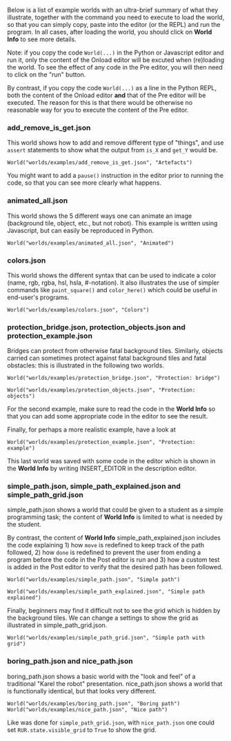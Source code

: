Below is a list of example worlds with an ultra-brief summary of what
they illustrate, together with the command you need to execute to
load the world, so that you can simply copy, paste into the editor (or the REPL)
and run the program. In all cases, after loading the world, you should
click on **World Info** to see more details.

Note: if you copy the code `World(...)` in the Python or Javascript editor
and run it, only the content of the Onload editor will be excuted
when (re)loading the world.  To see the effect of any code in the Pre editor,
you will then need to click on the "run" button.

By contrast, if you copy the code `World(...)` as a line in the Python REPL,
both the content of the Onload editor **and** that of the Pre editor will
be executed.  The reason for this is that there would be otherwise no reasonable way
for you to execute the content of the Pre editor.


### add_remove_is_get.json

This world shows how to add and remove different type of "things",
and use `assert` statements to show what the output from
`is_X` and `get_Y` would be.

    World("worlds/examples/add_remove_is_get.json", "Artefacts")

You might want to add a `pause()` instruction in the editor prior to
running the code, so that you can see more clearly what happens.

### animated_all.json

This world shows the 5 different ways one can animate an image (background tile,
object, etc., but not robot). This example is written using Javascript, but
can easily be reproduced in Python.

    World("worlds/examples/animated_all.json", "Animated")

### colors.json

This world shows the different syntax that can be used to indicate a color
(name, rgb, rgba, hsl, hsla, #-notation). It also illustrates the use
of simpler commands like `paint_square()` and `color_here()` which could
be useful in end-user's programs.

    World("worlds/examples/colors.json", "Colors")

### protection_bridge.json, protection_objects.json and protection_example.json

Bridges can protect from otherwise fatal background tiles. Similarly,
objects carried can sometimes protect against fatal background tiles and
fatal obstacles: this is illustrated in the following two worlds.

    World("worlds/examples/protection_bridge.json", "Protection: bridge")

    World("worlds/examples/protection_objects.json", "Protection: objects")

For the second example, make sure to read the code in the **World Info**
so that you can add some appropriate code in the editor to see the
result.

Finally, for perhaps a more realistic example, have a look at

    World("worlds/examples/protection_example.json", "Protection: example")

This last world was saved with some code in the editor which is shown
in the **World Info** by writing INSERT_EDITOR in the description editor.

### simple_path.json, simple_path_explained.json and simple_path_grid.json

simple\_path.json shows a world that could be given to a student as a simple
programming task; the content of **World Info** is limited to what is needed
by the student.

By contrast, the content of **World Info** simple\_path\_explained.json includes
the code explaining 1) how `move` is redefined to keep track of the path followed,
2) how `done` is redefined to prevent the user from ending a program before
the code in the Post editor is run and 3) how a custom test is added
in the Post editor to verify that the desired path has been followed.

    World("worlds/examples/simple_path.json", "Simple path")

    World("worlds/examples/simple_path_explained.json", "Simple path explained")

Finally, beginners may find it difficult not to see the grid which is hidden
by the background tiles.  We can change a settings to show the grid as
illustrated in simple\_path\_grid.json.

    World("worlds/examples/simple_path_grid.json", "Simple path with grid")

### boring_path.json and nice_path.json

boring\_path.json shows a basic world with the "look and feel" of a traditional
"Karel the robot" presentation. nice\_path.json shows a world that is functionally
identical, but that looks very different.

    World("worlds/examples/boring_path.json", "Boring path")
    World("worlds/examples/nice_path.json", "Nice path")

Like was done for `simple_path_grid.json`, with `nice_path.json`
one could set `RUR.state.visible_grid` to `True` to show the grid.